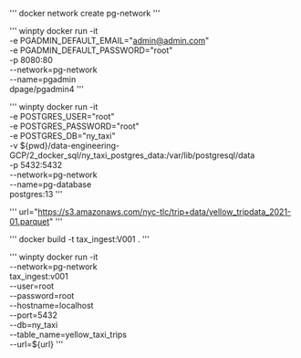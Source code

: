 '''
docker network create pg-network
'''

''' 
winpty docker run -it \
   -e PGADMIN_DEFAULT_EMAIL="admin@admin.com" \
   -e PGADMIN_DEFAULT_PASSWORD="root" \
   -p 8080:80 \
   --network=pg-network \
   --name=pgadmin \
   dpage/pgadmin4
'''

'''
winpty docker run -it \
  -e POSTGRES_USER="root" \
  -e POSTGRES_PASSWORD="root" \
  -e POSTGRES_DB="ny_taxi" \
  -v ${pwd}/data-engineering-GCP/2_docker_sql/ny_taxi_postgres_data:/var/lib/postgresql/data \
  -p 5432:5432 \
  --network=pg-network \
  --name=pg-database \
  postgres:13
'''

''' 
url="https://s3.amazonaws.com/nyc-tlc/trip+data/yellow_tripdata_2021-01.parquet"
'''

'''
docker build -t tax_ingest:V001 .
'''

'''
winpty docker run -it \
   --network=pg-network \
   tax_ingest:v001 \
      --user=root \
      --password=root \
      --hostname=localhost \
      --port=5432 \
      --db=ny_taxi \
      --table_name=yellow_taxi_trips \
      --url=${url}
'''